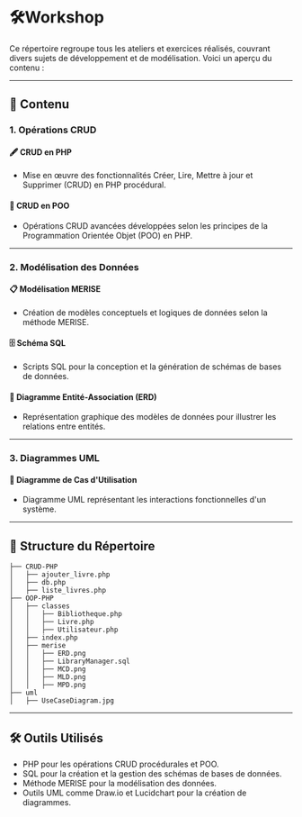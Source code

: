 # 🛠️Workshop

Ce répertoire regroupe tous les ateliers et exercices réalisés, couvrant divers sujets de développement et de modélisation. Voici un aperçu du contenu :

---

## **📂 Contenu**

### **1. Opérations CRUD**
#### 🖋️ CRUD en PHP
- Mise en œuvre des fonctionnalités Créer, Lire, Mettre à jour et Supprimer (CRUD) en PHP procédural.

#### 🧩 CRUD en POO
- Opérations CRUD avancées développées selon les principes de la Programmation Orientée Objet (POO) en PHP.

---

### **2. Modélisation des Données**
#### 📋 Modélisation MERISE
- Création de modèles conceptuels et logiques de données selon la méthode MERISE.

#### 🗄️ Schéma SQL
- Scripts SQL pour la conception et la génération de schémas de bases de données.

#### 🔗 Diagramme Entité-Association (ERD)
- Représentation graphique des modèles de données pour illustrer les relations entre entités.

---

### **3. Diagrammes UML**
#### 🎨 Diagramme de Cas d'Utilisation
- Diagramme UML représentant les interactions fonctionnelles d'un système.

---

## **📁 Structure du Répertoire**
```plaintext
├── CRUD-PHP
│   ├── ajouter_livre.php
│   ├── db.php
│   ├── liste_livres.php
├── OOP-PHP
│   ├── classes
│   │   ├── Bibliotheque.php
│   │   ├── Livre.php
│   │   ├── Utilisateur.php
│   ├── index.php
│   ├── merise
│   │   ├── ERD.png
│   │   ├── LibraryManager.sql
│   │   ├── MCD.png
│   │   ├── MLD.png
│   │   ├── MPD.png
├── uml
│   ├── UseCaseDiagram.jpg
```

---

## **🛠️ Outils Utilisés**
- PHP pour les opérations CRUD procédurales et POO.
- SQL pour la création et la gestion des schémas de bases de données.
- Méthode MERISE pour la modélisation des données.
- Outils UML comme Draw.io et Lucidchart pour la création de diagrammes.

